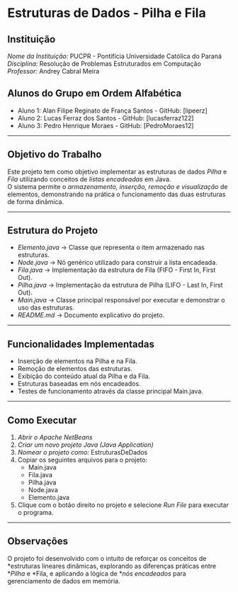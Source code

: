 # Estruturas de Dados - Pilha e Fila

## Instituição
*Nome da Instituição:* PUCPR - Pontifícia Universidade Católica do Paraná  
*Disciplina:* Resolução de Problemas Estruturados em Computação  
*Professor:* Andrey Cabral Meira  

## Alunos do Grupo em Ordem Alfabética

- Aluno 1: Alan Filipe Reginato de França Santos - GitHub: [lipeerz] 
- Aluno 2: Lucas Ferraz dos Santos - GitHub: [lucasferraz122]
- Aluno 3: Pedro Henrique Moraes - GitHub: [PedroMoraes12]

---

## Objetivo do Trabalho
Este projeto tem como objetivo implementar as estruturas de dados *Pilha* e *Fila* utilizando conceitos de *listas encadeadas* em Java.  
O sistema permite o *armazenamento, inserção, remoção e visualização* de elementos, demonstrando na prática o funcionamento das duas estruturas de forma dinâmica.

---

## Estrutura do Projeto
- *Elemento.java* → Classe que representa o item armazenado nas estruturas.  
- *Node.java* → Nó genérico utilizado para construir a lista encadeada.  
- *Fila.java* → Implementação da estrutura de Fila (FIFO - First In, First Out).  
- *Pilha.java* → Implementação da estrutura de Pilha (LIFO - Last In, First Out).  
- *Main.java* → Classe principal responsável por executar e demonstrar o uso das estruturas.  
- *README.md* → Documento explicativo do projeto.

---

## Funcionalidades Implementadas
- Inserção de elementos na Pilha e na Fila.  
- Remoção de elementos das estruturas.  
- Exibição do conteúdo atual da Pilha e da Fila.  
- Estruturas baseadas em nós encadeados.  
- Testes de funcionamento através da classe principal Main.java.  

---

## Como Executar

1. *Abrir o Apache NetBeans*  
2. *Criar um novo projeto Java (Java Application)*  
3. *Nomear o projeto como:* EstruturasDeDados  
4. Copiar os seguintes arquivos para o projeto:
   - Main.java
   - Fila.java
   - Pilha.java
   - Node.java
   - Elemento.java
5. Clique com o botão direito no projeto e selecione *Run File* para executar o programa.  

---

## Observações
O projeto foi desenvolvido com o intuito de reforçar os conceitos de *estruturas lineares dinâmicas, explorando as diferenças práticas entre **Pilha* e *Fila, e aplicando a lógica de **nós encadeados* para gerenciamento de dados em memória.
